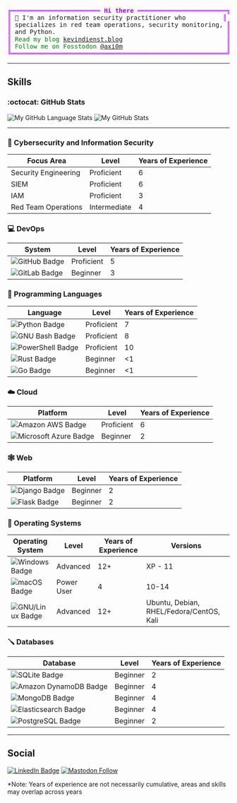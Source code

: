 <pre style="font-family:Menlo,'DejaVu Sans Mono',consolas,'Courier New',monospace"><span style="color: #af00ff; text-decoration-color: #af00ff">╔════════════════════════ </span><span style="color: #af00ff; text-decoration-color: #af00ff; font-weight: bold">Hi there</span><span style="color: #af00ff; text-decoration-color: #af00ff"> ════════════════════════╗</span> <a href="https://kevindienst.blog">Kevin Dienst</a>              
<span style="color: #af00ff; text-decoration-color: #af00ff">║</span> 👋 I&#x27;m an information security practitioner who          <span style="color: #af00ff; text-decoration-color: #af00ff">║</span> <span style="color: #008080; text-decoration-color: #008080">┣━━ </span>🐍 Python             
<span style="color: #af00ff; text-decoration-color: #af00ff">║</span> specializes in red team operations, security monitoring, <span style="color: #af00ff; text-decoration-color: #af00ff">║</span> <span style="color: #008080; text-decoration-color: #008080">┣━━ </span>👀 Security Monitoring
<span style="color: #af00ff; text-decoration-color: #af00ff">║</span> and Python.                                              <span style="color: #af00ff; text-decoration-color: #af00ff">║</span> <span style="color: #008080; text-decoration-color: #008080">┗━━ </span>💥 Red Team Operations
<span style="color: #af00ff; text-decoration-color: #af00ff">║</span> <span style="color: #008000; text-decoration-color: #008000">Read my blog </span><span style="color: #008000; text-decoration-color: #008000"><a href="https://kevindienst.blog">kevindienst.blog</a></span>                            <span style="color: #af00ff; text-decoration-color: #af00ff">║</span>                           
<span style="color: #af00ff; text-decoration-color: #af00ff">║</span> <span style="color: #008000; text-decoration-color: #008000">Follow me on Fosstodon </span><span style="color: #008000; text-decoration-color: #008000"><a href="https://fosstodon.org/@axi0m">@axi0m</a></span>                            <span style="color: #af00ff; text-decoration-color: #af00ff">║</span>                           
<span style="color: #af00ff; text-decoration-color: #af00ff">╚══════════════════════════════════════════════════════════╝</span>                           
</pre>

---

## Skills

### :octocat: GitHub Stats

![My GitHub Language Stats](https://github-readme-stats.vercel.app/api/top-langs/?username=axi0m&langs_count=5&theme=dracula)
![My GitHub Stats](https://github-readme-stats.vercel.app/api/?username=axi0m&count_private=true&theme=dracula&showicons=true)

---

### :key: Cybersecurity and Information Security

| Focus Area | Level | Years of Experience |
|----|----|----|
| Security Engineering | Proficient | 6 |
| SIEM | Proficient | 6 |
| IAM | Proficient | 3 |
| Red Team Operations | Intermediate | 4 |

### :computer: DevOps

| System | Level | Years of Experience |
|----|----|----|
| ![GitHub Badge](https://img.shields.io/badge/GitHub-181717?logo=github&logoColor=fff&style=flat) | Proficient | 5 |
| ![GitLab Badge](https://img.shields.io/badge/GitLab-FC6D26?logo=gitlab&logoColor=fff&style=flat) | Beginner | 3 |

### :snake: Programming Languages

| Language | Level | Years of Experience |
|----|----|----|
| ![Python Badge](https://img.shields.io/badge/Python-3776AB?logo=python&logoColor=fff&style=flat) | Proficient | 7 |
| ![GNU Bash Badge](https://img.shields.io/badge/GNU%20Bash-4EAA25?logo=gnubash&logoColor=fff&style=flat) | Proficient |  8 |
| ![PowerShell Badge](https://img.shields.io/badge/PowerShell-5391FE?logo=powershell&logoColor=fff&style=flat) | Proficient | 10 |
| ![Rust Badge](https://img.shields.io/badge/Rust-000?logo=rust&logoColor=fff&style=flat) | Beginner | <1 |
| ![Go Badge](https://img.shields.io/badge/Go-00ADD8?logo=go&logoColor=fff&style=flat) | Beginner | <1 |

### :cloud: Cloud

| Platform | Level | Years of Experience |
| -----| ----- | ---- |
| ![Amazon AWS Badge](https://img.shields.io/badge/Amazon%20AWS-232F3E?logo=amazonaws&logoColor=fff&style=flat) | Proficient | 6 |
| ![Microsoft Azure Badge](https://img.shields.io/badge/Microsoft%20Azure-0078D4?logo=microsoftazure&logoColor=fff&style=flat) | Beginner | 2 |

### :spider_web: Web

| Platform | Level | Years of Experience |
| -----| ----- | ---- |
| ![Django Badge](https://img.shields.io/badge/Django-092E20?logo=django&logoColor=fff&style=flat) | Beginner | 2 |
| ![Flask Badge](https://img.shields.io/badge/Flask-000?logo=flask&logoColor=fff&style=flat) | Beginner | 2 |

### :wrench: Operating Systems

| Operating System | Level | Years of Experience | Versions |
| ---- | ---- | ---- | ---- |
| ![Windows Badge](https://img.shields.io/badge/Windows-0078D4?logo=windows&logoColor=fff&style=flat) | Advanced | 12+ | XP - 11 |
| ![macOS Badge](https://img.shields.io/badge/macOS-000?logo=macos&logoColor=fff&style=flat) | Power User | 4 | 10-14 |
| ![GNU/Linux Badge](https://img.shields.io/badge/Linux-FCC624?logo=linux&logoColor=000&style=flat) | Advanced | 12+ | Ubuntu, Debian, RHEL/Fedora/CentOS, Kali |

### :screwdriver: Databases

| Database | Level | Years of Experience |
| ---- | ---- | ---- |
| ![SQLite Badge](https://img.shields.io/badge/SQLite-003B57?logo=sqlite&logoColor=fff&style=flat) | Beginner | 2 |
| ![Amazon DynamoDB Badge](https://img.shields.io/badge/Amazon%20DynamoDB-4053D6?logo=amazondynamodb&logoColor=fff&style=flat) | Beginner | 4 |
| ![MongoDB Badge](https://img.shields.io/badge/MongoDB-47A248?logo=mongodb&logoColor=fff&style=flat) | Beginner | 4 |
| ![Elasticsearch Badge](https://img.shields.io/badge/Elasticsearch-005571?logo=elasticsearch&logoColor=fff&style=flat) | Beginner | 4 |
| ![PostgreSQL Badge](https://img.shields.io/badge/PostgreSQL-4169E1?logo=postgresql&logoColor=fff&style=flat) | Beginner | 2 |

---

## Social

[![LinkedIn Badge](https://img.shields.io/badge/LinkedIn-0A66C2?logo=linkedin&logoColor=fff&style=flat)](https://linkedin.com/in/kevindienst) [![Mastodon Follow](https://img.shields.io/mastodon/follow/109507388694226163?domain=https%3A%2F%2Ffosstodon.org&style=flat&color=green)](https://fosstodon.org/@axi0m)

*Note: Years of experience are not necessarily cumulative, areas and skills may overlap across years
